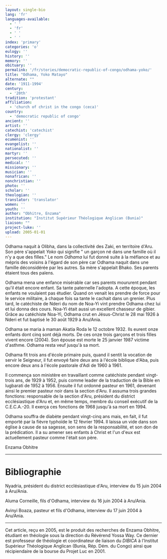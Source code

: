 ```yaml
---
layout: single-bio
lang: 'fr'
languages-available:
  - ' '
  - 'fr'
  - ' '
  - ' '
index: 'primary'
categories: 'o'
eulogy: ''
history: ''
memory: ''
obituary: ''
permalink: '/fr/stories/democratic-republic-of-congo/odhama-yoko/'
title: "Odhama, Yoko Matayo"
alternate: ""
date: '1911-1994'
century:
  - '20th'
tradition: 'protestant'
affiliation:
  - 'church of christ in the congo (ceca)'
country:
  - 'democratic republic of congo'
ancient: ''
artist: ''
catechist: 'catechist'
clergy: 'clergy'
ecumenist: ''
evangelist: ''
nationalist: ''
martyr: ''
persecuted: ''
medical: ''
missionary: ''
musician: ''
nonafrican: ''
nonchristian: ''
photo: ''
scholar: ''
theologian: ''
translator: 'translator'
women: ''
youth: ''
author: "Obhitre, Enzama"
institution: "Institut Supérieur Théologique Anglican (Bunia)"
liaison: ""
project-luke: ''
upload: 2005-01-01
---
```




Odhama naquit à Olibha, dans la collectivité des Zaki, en territoire d'Aru. Son père s'appelait *Yoko* qui signifie " un garçon né dans une famille où il n'y a que des filles." Le nom *Odhama* lui fut donné suite à la méfiance et au mépris des voisins à l'égard de son père car Odhama naquit dans une famille déconsidérée par les autres. Sa mère s'appelait Bhako. Ses parents étaient tous des païens.

Odhama mena une enfance misérable car ses parents moururent pendant qu'il était encore enfant. Sa tante paternelle l'adopta. A cette époque, les enfants ne voulaient pas étudier. Quand on venait les prendre de force pour le service militaire, à chaque fois sa tante le cachait dans un grenier. Plus tard, le catéchiste de Nderi du nom de Noa-Yi vint prendre Odhama chez lui et lui donna des cours. Noa-Yi était aussi un excellent chasseur de gibier. Grâce au catéchiste Noa-Yi, Odhama crut en Jésus-Christ le 28 mai 1926 à Nderi  et fut baptisé le 30 août 1929 à Aru/Ania.

Odhama se maria à maman Akatia Roda le 12 octobre 1932. Ils eurent onze enfants dont cinq sont déjà morts. De ces onze trois garçons et trois filles vivent encore (2004). Son épouse est morte le 25 janvier 1987 victime d'asthme. Odhama resta veuf jusqu'à sa mort.

Odhama fit trois ans d'école primaire puis, quand il sentit la vocation de servir le Seigneur, il fut envoyé faire deux ans à l'école biblique d'Aba, puis encore deux ans à l'école pastorale d'Adi de 1960 à 1961.

Il commença son ministère en travaillant comme catéchiste pendant vingt-trois ans, de 1929 à 1952, puis comme leader de la traduction de la Bible en lugbarati de 1952 à 1956. Ensuite il fut ordonné pasteur en 1961, devenant ainsi le premier pasteur noir dans la section d'Aru. Il assuma trois grandes fonctions: responsable de la section d'Aru, président du district ecclésiastique d'Aru et, en même temps, membre du conseil exécutif de la C.E.C.A.-20. Il exerça ces fonctions de 1968 jusqu'à sa mort en 1994.

Odhama souffra de diabète pendant vingt-cinq ans mais, en fait, il fut emporté par la fièvre typhoïde le 12 février 1994. Il laissa un vide dans son église à cause de sa sagesse, son sens de la responsabilité, et son don de la prédication. Il a su amener ses enfants à Christ et l'un d'eux est actuellement pasteur comme l'était son père.

Enzama Obhitre

---

# Bibliographie

Nyadria, président du district ecclésiastique d'Aru, interview du 15 juin 2004 à Aru/Ania.

Aluma Corneille, fils d'Odhama, interview du 16 juin 2004 à Aru/Ania.

Avinyi Boaza, pasteur et fils d'Odhama, interview du 17 juin 2004 à Aru/Ania.

---

Cet article, re&ccedil;u en 2005, est le produit des recherches de Enzama Obhitre, &eacute;tudiant en th&eacute;ologie sous la direction du R&eacute;v&eacute;rend Yossa Way.  Ce dernier est professeur de th&eacute;ologie et coordinateur de liaison du *DIBICA* &agrave; l'Institut Sup&eacute;rieur Th&eacute;ologique Anglican (Bunia, R&eacute;p. D&eacute;m. du Congo) ainsi que r&eacute;cipiendaire de la bourse du Projet Luc en 2001.
